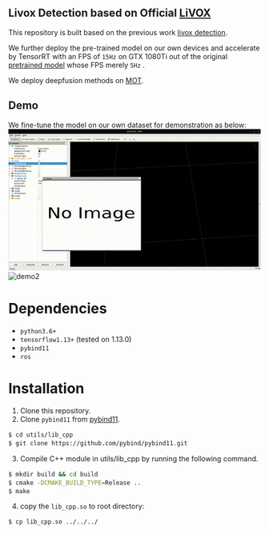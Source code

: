 ## Livox Detection based on Official [LiVOX](https://github.com/Livox-SDK/livox_detection)

This repository is built based on the previous work [livox detection](https://github.com/Livox-SDK/livox_detection).

We further deploy the pre-trained model on our own devices and accelerate by TensorRT with an FPS of `15Hz` on GTX 1080Ti out of the original [pretrained model](https://github.com/Livox-SDK/livox_detection) whose FPS merely `5Hz` .

We deploy deepfusion methods on [MOT](https://github.com/wangxiyang2022/DeepFusionMOT).


## Demo
We fine-tune the model on our own dataset for demonstration as below:
![demo1](demo/its1%2000_00_00-00_00_30.gif) 
![demo2](demo/its2%2000_00_00-00_00_30.gif)




# Dependencies
- `python3.6+`
- `tensorflow1.13+` (tested on 1.13.0)
- `pybind11`
- `ros`

# Installation

1. Clone this repository.
2. Clone `pybind11` from [pybind11](https://github.com/pybind/pybind11).
```bash
$ cd utils/lib_cpp
$ git clone https://github.com/pybind/pybind11.git
```
3. Compile C++ module in utils/lib_cpp by running the following command.
```bash
$ mkdir build && cd build
$ cmake -DCMAKE_BUILD_TYPE=Release ..
$ make
```
4. copy the `lib_cpp.so` to root directory:
```bash
$ cp lib_cpp.so ../../../
```

